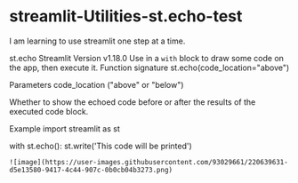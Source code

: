 # streamlit-Utilities-st.echo-test
I am learning to use streamlit one step at a time.

st.echo
Streamlit Version
v1.18.0
Use in a `with` block to draw some code on the app, then execute it.
Function signature
st.echo(code_location="above")

Parameters
code_location ("above" or "below")

Whether to show the echoed code before or after the results of the executed code block.

Example
import streamlit as st

with st.echo():
    st.write('This code will be printed')
    
    ![image](https://user-images.githubusercontent.com/93029661/220639631-d5e13580-9417-4c44-907c-0b0cb04b3273.png)

